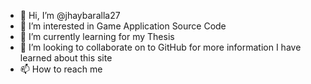 - 👋 Hi, I’m @jhaybaralla27
- 👀 I’m interested in Game Application Source Code
- 🌱 I’m currently learning for my Thesis
- 💞️ I’m looking to collaborate on to GitHub for more information I have learned about this site
- 📫 How to reach me 

<!---
jhaybaralla27/jhaybaralla27 is a ✨ special ✨ repository because its `README.md` (this file) appears on your GitHub profile.
You can click the Preview link to take a look at your changes.
--->
